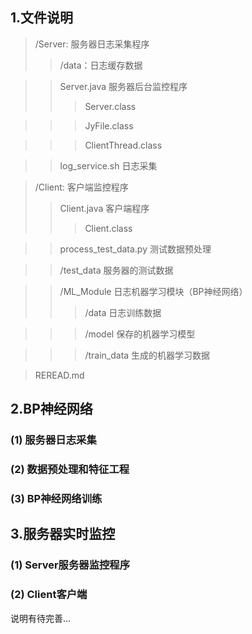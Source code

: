 ## 1.文件说明
>/Server: 服务器日志采集程序
>>/data：日志缓存数据

>>Server.java  服务器后台监控程序
>>>Server.class
  
>>>JyFile.class
  
>>>ClientThread.class
  
>>log_service.sh  日志采集
  
>/Client: 客户端监控程序
>>  Client.java 客户端程序
>>> Client.class
  
>>  process_test_data.py  测试数据预处理
  
>>  /test_data  服务器的测试数据
  
>>  /ML_Module  日志机器学习模块（BP神经网络）
>>>  /data  日志训练数据
  
>>>  /model  保存的机器学习模型 
  
>>>  /train_data  生成的机器学习数据

>REREAD.md
   
## 2.BP神经网络
### (1) 服务器日志采集

### (2) 数据预处理和特征工程

### (3) BP神经网络训练

## 3.服务器实时监控
### (1) Server服务器监控程序

### (2) Client客户端


说明有待完善...
